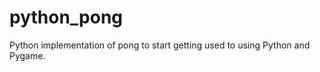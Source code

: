 python_pong
===========

Python implementation of pong to start getting used to using Python and Pygame.
